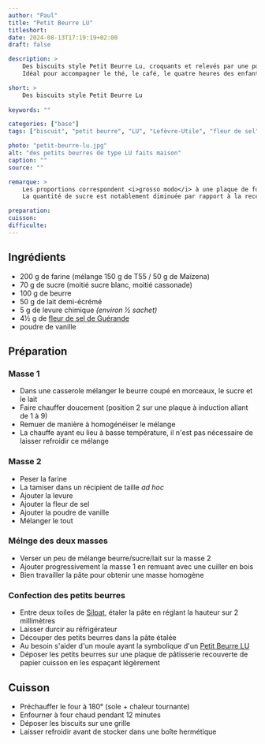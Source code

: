 ```yaml
---
author: "Paul"
title: "Petit Beurre LU"
titleshort:
date: 2024-08-13T17:19:19+02:00
draft: false

description: >
    Des biscuits style Petit Beurre Lu, croquants et relevés par une pointe de fleur de sel de Guérande.<br>
    Idéal pour accompagner le thé, le café, le quatre heures des enfants... et des grands.

short: >
    Des biscuits style Petit Beurre Lu
    
keywords: ""

categories: ["base"]
tags: ["biscuit", "petit beurre", "LU", "Lefèvre-Utile", "fleur de sel", "Guérande", "beurre"]

photo: "petit-beurre-lu.jpg"
alt: "des petits beurres de type LU faits maison"
caption: ""
source: ""

remarque: >
    Les proportions correspondent <i>grosso modo</i> à une plaque de four<br>
    La quantité de sucre est notablement diminuée par rapport à la recette originale (-30 %)

preparation: 
cuisson: 
difficulte:
---
```



## Ingrédients
- 200 g de farine (mélange 150 g de T55 / 50 g de Maïzena)
- 70 g de sucre (moitié sucre blanc, moitié cassonade)
- 100 g de beurre
- 50 g de lait demi-écrémé
- 5 g de levure chimique *(environ &frac12; sachet)*
- 4&frac12; g de [fleur de sel de Guérande](https://www.leguerandais.fr/fr/produits/fleur-de-sel)
- poudre de vanille
## Préparation
### Masse 1
- Dans une casserole mélanger le beurre coupé en morceaux, le sucre et le lait
- Faire chauffer doucement (position 2 sur une plaque à induction allant de 1 à 9)
- Remuer de manière à homogénéiser le mélange
- La chauffe ayant eu lieu à basse température, il n'est pas nécessaire de laisser refroidir ce mélange
### Masse 2
- Peser la farine
- La tamiser dans un récipient de taille *ad hoc*
- Ajouter la levure
- Ajouter la fleur de sel
- Ajouter la poudre de vanille
- Mélanger le tout
### Mélnge des deux masses
- Verser un peu de mélange beurre/sucre/lait sur la masse 2
- Ajouter progressivement la masse 1 en remuant avec une cuiller en bois
- Bien travailler la pâte pour obtenir une masse homogène
### Confection des petits beurres
- Entre deux toiles de [Silpat](https://fr.silpat.com/?utm_source=google&utm_medium=cpc&utm_campaign=moules&gad_source=1&gclid=Cj0KCQjwiOy1BhDCARIsADGvQnCkPGaUVW4Y6mpWEbtBiO0KkF6BSlRejXmCBP5nm-ilqp8YH0ZkPfcaAm2kEALw_wcB), étaler la pâte en réglant la hauteur sur 2 millimètres
- Laisser durcir au réfrigérateur
- Découper des petits beurres dans la pâte étalée
- Au besoin s'aider d'un moule ayant la symbolique d'un [Petit Beurre LU](https://www.caminteresse.fr/insolite/la-signification-cachee-derriere-la-forme-du-petit-beurre-de-lu-11147737/)
- Déposer les petits beurres sur une plaque de pâtisserie recouverte de papier cuisson en les espaçant légèrement
## Cuisson
- Préchauffer le four à 180° (sole + chaleur tournante)
- Enfourner à four chaud pendant 12 minutes
- Déposer les biscuits sur une grille
- Laisser refroidir avant de stocker dans une boîte hermétique